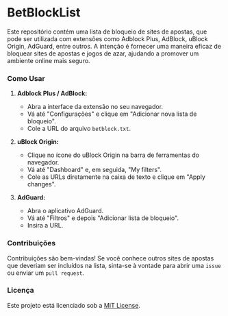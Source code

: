# BetBlockList

Este repositório contém uma lista de bloqueio de sites de apostas, que pode ser utilizada com extensões como Adblock Plus, AdBlock, uBlock Origin, AdGuard, entre outros. A intenção é fornecer uma maneira eficaz de bloquear sites de apostas e jogos de azar, ajudando a promover um ambiente online mais seguro.


### Como Usar

1. **Adblock Plus / AdBlock:**
   - Abra a interface da extensão no seu navegador.
   - Vá até "Configurações" e clique em "Adicionar nova lista de bloqueio".
   - Cole a URL do arquivo `betblock.txt`.

2. **uBlock Origin:**
   - Clique no ícone do uBlock Origin na barra de ferramentas do navegador.
   - Vá até "Dashboard" e, em seguida, "My filters".
   - Cole as URLs diretamente na caixa de texto e clique em "Apply changes".

3. **AdGuard:**
   - Abra o aplicativo AdGuard.
   - Vá até "Filtros" e depois "Adicionar lista de bloqueio".
   - Insira a URL.

### Contribuições

Contribuições são bem-vindas! Se você conhece outros sites de apostas que deveriam ser incluídos na lista, sinta-se à vontade para abrir uma `issue` ou enviar um `pull request`.

### Licença

Este projeto está licenciado sob a [MIT License](LICENSE).
